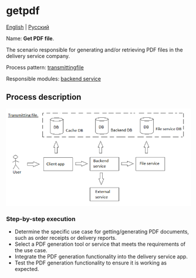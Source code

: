 # getpdf

[English](getpdf.md) | [Русский](getpdf.ru.md)

Name: **Get PDF file**.

The scenario responsible for generating and/or retrieving PDF files in the delivery service company.

Process pattern: [transmittingfile](../../processpatterns/transmittingfile.md)

Responsible modules: [backend service](../../backend/fileservice.md)

## Process description

![transmittingfile_overall](../../img/transmittingfile_overall.png)

### Step-by-step execution

- Determine the specific use case for getting/generating PDF documents, such as order receipts or delivery reports.
- Select a PDF generation tool or service that meets the requirements of the use case.
- Integrate the PDF generation functionality into the delivery service app.
- Test the PDF generation functionality to ensure it is working as expected.
